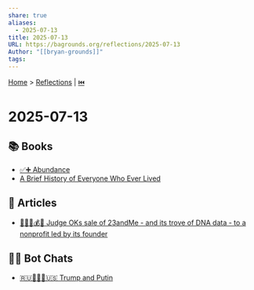 ```yaml
---
share: true
aliases:
  - 2025-07-13
title: 2025-07-13
URL: https://bagrounds.org/reflections/2025-07-13
Author: "[[bryan-grounds]]"
tags: 
---
```

[Home](../index.md) > [Reflections](./index.md) | [⏮️](./2025-07-12.md)  
# 2025-07-13  
## 📚 Books  
- [✅➕ Abundance](../books/abundance.md)  
- [A Brief History of Everyone Who Ever Lived](../books/a-brief-history-of-everyone-who-ever-lived.md)  
  
## 📄 Articles  
- [🧑‍⚖️🧬💰🤝 Judge OKs sale of 23andMe - and its trove of DNA data - to a nonprofit led by its founder](../articles/judge-oks-sale-of-23andme-and-its-trove-of-dna-data-to-a-nonprofit-led-by-its-founder.md)  
  
## 🤖💬 Bot Chats  
- [🇷🇺👹🤝👹🇺🇸 Trump and Putin](../bot-chats/trump-and-putin.md)